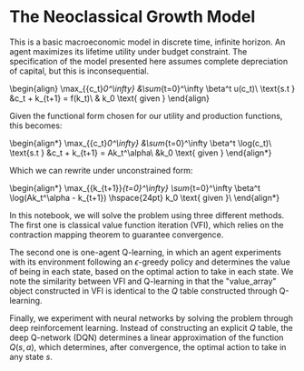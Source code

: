 # The Neoclassical Growth Model

This is a basic macroeconomic model in discrete time, infinite horizon. An agent maximizes its lifetime utility under budget constraint. The specification of the model presented here assumes complete depreciation of capital, but this is inconsequential.

\begin{align}
\max_{\{c_t\}_0^\infty} &\sum_{t=0}^\infty \beta^t u(c_t)\\
\text{s.t } &c_t + k_{t+1} = f(k_t)\\
& k_0 \text{ given }
\end{align}

Given the functional form chosen for our utility and production functions, this becomes:

\begin{align*}
\max_{\{c_t\}_0^\infty} &\sum_{t=0}^\infty \beta^t \log(c_t)\\
\text{s.t } &c_t + k_{t+1} = Ak_t^\alpha\\
&k_0 \text{ given }
\end{align*}

Which we can rewrite under unconstrained form:

\begin{align*}
\max_{\{k_{t+1}\}_{t=0}^\infty} \sum_{t=0}^\infty \beta^t \log(Ak_t^\alpha - k_{t+1}) \hspace{24pt} k_0 \text{ given }\\
\end{align*}


In this notebook, we will solve the problem using three different methods. The first one is classical value function iteration (VFI), which relies on the contraction mapping theorem to guarantee convergence.

The second one is one-agent Q-learning, in which an agent experiments with its environment following an $\epsilon$-greedy policy and determines the value of being in each state, based on the optimal action to take in each state. We note the similarity between VFI and Q-learning in that the "value_array" object constructed in VFI is identical to the $Q$ table constructed through Q-learning.

Finally, we experiment with neural networks by solving the problem through deep reinforcement learning. Instead of constructing an explicit $Q$ table, the deep Q-network (DQN) determines a linear approximation of the function $Q(s, a)$, which determines, after convergence, the optimal action to take in any state $s$.
